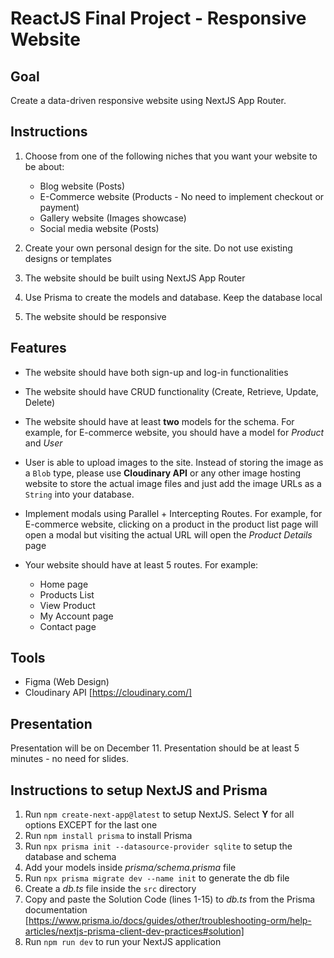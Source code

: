# ReactJS Final Project - Responsive Website

## Goal

Create a data-driven responsive website using NextJS App Router.

## Instructions

1. Choose from one of the following niches that you want your website to be about:

   - Blog website (Posts)
   - E-Commerce website (Products - No need to implement checkout or payment)
   - Gallery website (Images showcase)
   - Social media website (Posts)

2. Create your own personal design for the site. Do not use existing designs or templates
3. The website should be built using NextJS App Router
4. Use Prisma to create the models and database. Keep the database local
5. The website should be responsive

## Features

- The website should have both sign-up and log-in functionalities
- The website should have CRUD functionality (Create, Retrieve, Update, Delete)
- The website should have at least **two** models for the schema. For example, for E-commerce website, you should have a model for *Product* and *User*
- User is able to upload images to the site. Instead of storing the image as a `Blob` type, please use **Cloudinary API** or any other image hosting website to store the actual image files and just add the image URLs as a `String` into your database.
- Implement modals using Parallel + Intercepting Routes. For example, for E-commerce website, clicking on a product in the product list page will open a modal but visiting the actual URL will open the *Product Details* page
- Your website should have at least 5 routes. For example:

  - Home page
  - Products List
  - View Product
  - My Account page
  - Contact page

## Tools

- Figma (Web Design)
- Cloudinary API [https://cloudinary.com/]

## Presentation

Presentation will be on December 11. Presentation should be at least 5 minutes - no need for slides.

## Instructions to setup NextJS and Prisma

1. Run `npm create-next-app@latest` to setup NextJS. Select **Y** for all options EXCEPT for the last one
2. Run `npm install prisma` to install Prisma
3. Run `npx prisma init --datasource-provider sqlite` to setup the database and schema
4. Add your models inside *prisma/schema.prisma* file
5. Run `npx prisma migrate dev --name init` to generate the db file
6. Create a *db.ts* file inside the `src` directory
7. Copy and paste the Solution Code (lines 1-15) to *db.ts* from the Prisma documentation [https://www.prisma.io/docs/guides/other/troubleshooting-orm/help-articles/nextjs-prisma-client-dev-practices#solution]
8. Run `npm run dev` to run your NextJS application
